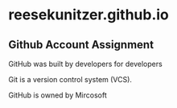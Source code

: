 # reesekunitzer.github.io

## Github Account Assignment

GitHub was built by developers for developers

Git is a version control system (VCS).

GitHub is owned by Mircosoft
